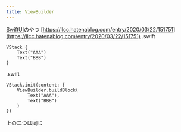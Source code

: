 ```yaml
---
title: ViewBuilder
---
```


[SwiftUI](SwiftUI.md)のやつ
[https://llcc.hatenablog.com/entry/2020/03/22/151751](https://llcc.hatenablog.com/entry/2020/03/22/151751)
.swift

````
VStack {
    Text("AAA")
    Text("BBB")
}
````

.swift

````
VStack.init(content: {
    ViewBuilder.buildBlock(
        Text("AAA"),
        Text("BBB")
    )
})
````

上の二つは同じ
